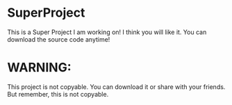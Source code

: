 # SuperProject
This is a Super Project I am working on!
I think you will like it.
You can download the source code anytime!
# WARNING:
This project is not copyable.
You can download it or share with your friends. 
But remember, this is not copyable.
